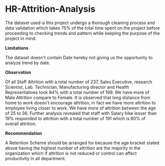 # HR-Attrition-Analysis
The dataset used is this project undergo a thorough cleaning process and data validation which takes 75% of the total time spent on the project before proceeding to checking trends and pattern while keeping the purpose of the project in mind.

**Limitations**

The dataset doesn't contain Date hereby not giving us the opportunity to analyze trend by date.


**Observation**

Of all Staff Attrition with a total number of 237, Sales Executive, research Scientist, Lab. Technician, Manufacturing director and Health Representatives took 84% with a total number of  199.
We have more of Male Attrition compare to Female.
It is observed that long distance from home to work doesn't encourage attrition, in fact we have more attrition to employee living closer to work.
We have more of attrition between the age of 25 to 36.
Further analysis revealed that staff with Salary hike lesser than 19% responded to attrition with a total number of 191 which is 80% of overall attrition.


**Recommendation**

A Retention Scheme should be arranged for because the age bracket stated above having the highest number of attrition are the majority in the organization which if attrition is not reduced or control can affect productivity in all department.
